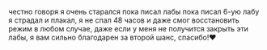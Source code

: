честно говоря я очень старался пока писал лабы
пока писал 6-ую лабу я страдал и плакал, я не спал 48 часов и даже смог восстановить режим
в любом случае, даже если у меня не получится закрыть эти лабы, я вам сильно благодарен за второй шанс, спасибо!♥
